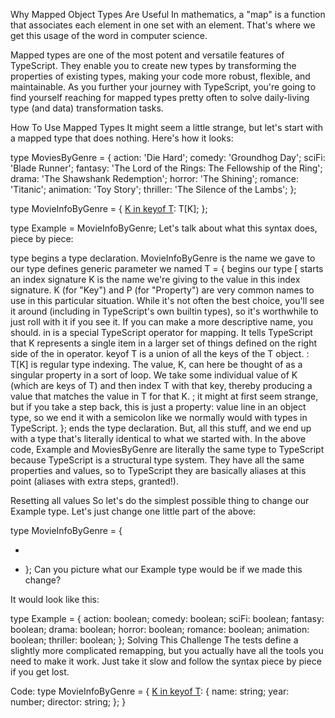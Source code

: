 Why Mapped Object Types Are Useful
In mathematics, a "map" is a function that associates each element in one set with an element. That's where we get this usage of the word in computer science.

Mapped types are one of the most potent and versatile features of TypeScript. They enable you to create new types by transforming the properties of existing types, making your code more robust, flexible, and maintainable. As you further your journey with TypeScript, you're going to find yourself reaching for mapped types pretty often to solve daily-living type (and data) transformation tasks.

How To Use Mapped Types
It might seem a little strange, but let's start with a mapped type that does nothing. Here's how it looks:


type MoviesByGenre = {
  action: 'Die Hard';
  comedy: 'Groundhog Day';
  sciFi: 'Blade Runner';
  fantasy: 'The Lord of the Rings: The Fellowship of the Ring';
  drama: 'The Shawshank Redemption';
  horror: 'The Shining';
  romance: 'Titanic';
  animation: 'Toy Story';
  thriller: 'The Silence of the Lambs';
};

type MovieInfoByGenre<T> = {
  [K in keyof T]: T[K];
};

type Example = MovieInfoByGenre<MoviesByGenre>;
Let's talk about what this syntax does, piece by piece:

type begins a type declaration.
MovieInfoByGenre is the name we gave to our type
<T> defines generic parameter we named T
= { begins our type
[ starts an index signature
K is the name we're giving to the value in this index signature.
K (for "Key") and P (for "Property") are very common names to use in this particular situation. While it's not often the best choice, you'll see it around (including in TypeScript's own builtin types), so it's worthwhile to just roll with it if you see it. If you can make a more descriptive name, you should.
in is a special TypeScript operator for mapping. It tells TypeScript that K represents a single item in a larger set of things defined on the right side of the in operator.
keyof T is a union of all the keys of the T object.
: T[K] is regular type indexing. The value, K, can here be thought of as a singular property in a sort of loop. We take some individual value of K (which are keys of T) and then index T with that key, thereby producing a value that matches the value in T for that K.
; it might at first seem strange, but if you take a step back, this is just a property: value line in an object type, so we end it with a semicolon like we normally would with types in TypeScript.
}; ends the type declaration.
But, all this stuff, and we end up with a type that's literally identical to what we started with. In the above code, Example and MoviesByGenre are literally the same type to TypeScript because TypeScript is a structural type system. They have all the same properties and values, so to TypeScript they are basically aliases at this point (aliases with extra steps, granted!).

Resetting all values
So let's do the simplest possible thing to change our Example type. Let's just change one little part of the above:


type MovieInfoByGenre<T> = {
- [K in keyof T]: T[K];
+ [K in keyof T]: boolean;
};
Can you picture what our Example type would be if we made this change?

It would look like this:


type Example = {
  action: boolean;
  comedy: boolean;
  sciFi: boolean;
  fantasy: boolean;
  drama: boolean;
  horror: boolean;
  romance: boolean;
  animation: boolean;
  thriller: boolean;
};
Solving This Challenge
The tests define a slightly more complicated remapping, but you actually have all the tools you need to make it work. Just take it slow and follow the syntax piece by piece if you get lost.


Code:
type MovieInfoByGenre<T> =
{
	[K in keyof T]: 
	{
		name: string;
		year: number;
		director: string;
	};
}